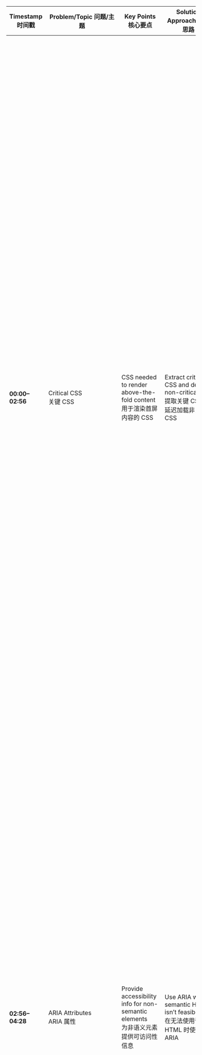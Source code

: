 
| Timestamp 时间戳   | Problem/Topic 问题/主题                                    | Key Points 核心要点                                                                    | Solution Approach 解题思路                                                                                      | Code Example Points 代码示例要点                                                                                                                 | Technical Explanation 技术讲解                                                                                                                                                                                                                                                                                                                                                                                                                                                                                                                                                                                                                                                                                                                                                                                                                                                                                                                                                                                                                                                                                                                                                                                                                                                                                                                                                                                                                                                                                                                                                                                                                                                                                                                                                                                                                                                                                                                                                                                                                                                                                                                                                                                                               |
| --------------- | ------------------------------------------------------ | ---------------------------------------------------------------------------------- | ----------------------------------------------------------------------------------------------------------- | ------------------------------------------------------------------------------------------------------------------------------------------ | ---------------------------------------------------------------------------------------------------------------------------------------------------------------------------------------------------------------------------------------------------------------------------------------------------------------------------------------------------------------------------------------------------------------------------------------------------------------------------------------------------------------------------------------------------------------------------------------------------------------------------------------------------------------------------------------------------------------------------------------------------------------------------------------------------------------------------------------------------------------------------------------------------------------------------------------------------------------------------------------------------------------------------------------------------------------------------------------------------------------------------------------------------------------------------------------------------------------------------------------------------------------------------------------------------------------------------------------------------------------------------------------------------------------------------------------------------------------------------------------------------------------------------------------------------------------------------------------------------------------------------------------------------------------------------------------------------------------------------------------------------------------------------------------------------------------------------------------------------------------------------------------------------------------------------------------------------------------------------------------------------------------------------------------------------------------------------------------------------------------------------------------------------------------------------------------------------------------------------------------- |
| **00:00–02:56** | Critical CSS  <br>关键 CSS                               | CSS needed to render above-the-fold content  <br>用于渲染首屏内容的 CSS                     | Extract critical CSS and defer non-critical CSS  <br>提取关键 CSS 并延迟加载非关键 CSS                                  | Use Webpack plugin with headless browser  <br>使用 Webpack 插件和无头浏览器  <br>CSS coverage tool  <br>CSS 覆盖率工具                                    | **Critical CSS is the name we give to the CSS Styles needed to display the elements that appear above the fold.** So basically, imagine you land on a page and you see certain elements without scrolling. The critical CSS is all the CSS we need in order to make those elements positioned and styled.  <br>**关键 CSS 是指我们为显示首屏（无需滚动即可见）元素所需的 CSS 样式起的名字。** 基本上，想象你打开一个页面，不滚动就能看到的某些元素。关键 CSS 就是为了让这些元素正确定位和样式化所需要的所有 CSS。  <br>  <br>**In order to extract it, you can use certain module bundle plugins.** Like a Webpack plugin. It will basically render the application with a headless browser in the background for a specific width. Then it would use browser mechanisms like the CSS coverage to extract the CSS rules that you need to render at that specific width.  <br>**为了提取它，你可以使用某些模块打包插件。** 例如 Webpack 插件。它基本上会在后台使用无头浏览器来渲染应用程序，并针对特定的屏幕宽度。然后，它会使用像 CSS 覆盖率这样的浏览器机制来提取在该特定宽度下渲染所需的 CSS 规则。  <br>  <br>**Once you extracted critical CSS you can use it to improve performance by deferring all the CSS except the critical CSS.** Because CSS is a render-blocking resource. Browsers try to collect all the CSS and render it before moving on with the HTML. If we have a lot of CSS, that can take a long time. So if we are able to separate and only load the critical CSS first, we can drastically improve the initial rendering performance.  <br>**一旦提取出关键 CSS，你就可以通过延迟加载所有非关键 CSS 来提升性能。** 因为 CSS 是渲染阻塞资源。浏览器会尝试收集所有 CSS 并在继续处理 HTML 之前先渲染它。如果我们有很多 CSS，这会花费很长时间。所以，如果我们能分离并优先只加载关键 CSS，就能大幅提高初始渲染性能。                                                                                                                                                                                                                                                                                                                                                                                                                                                                                                                                                                                                                                                                                                    |
| **02:56–04:28** | ARIA Attributes  <br>ARIA 属性                           | Provide accessibility info for non-semantic elements  <br>为非语义元素提供可访问性信息           | Use ARIA when semantic HTML isn’t feasible  <br>在无法使用语义 HTML 时使用 ARIA                                       | `role`, `aria-label`, etc.  <br>`role`、`aria-label` 等属性                                                                                    | **Most of the times we just want to stick to semantic HTML, that's the easiest and best way to make something accessible.** But there are some edge cases where we just cannot use semantic HTML because of design constraints or because we're building a specific widget.  <br>**大多数时候我们应该坚持使用语义化的 HTML，这是实现可访问性最简单和最好的方法。** 但是在某些边缘情况下，由于设计限制或正在构建特定的小部件，我们无法使用语义化 HTML。  <br>  <br>**In that case, you can use ARIA attributes to specify semantic accessibility roles for non-semantic HTML elements like div or span.** I would definitely use them if you have accessibility constraints and you cannot use semantic HTML.  <br>**在这种情况下，你可以使用 ARIA 属性来为非语义的 HTML 元素（如 div 或 span）指定语义化的可访问性角色。** 如果你有可访问性要求但又不能使用语义化 HTML，我肯定会使用它们。  <br>  <br>**Semantic tags like footer, header, or image are tags that have meaning and the accessibility tools understand them.** ARIA helps bridge the gap when you can't use those.  <br>**诸如 footer、header 或 image 之类的语义化标签是有含义的，辅助技术工具能够理解它们。** 当你无法使用这些标签时，ARIA 有助于弥合差距。                                                                                                                                                                                                                                                                                                                                                                                                                                                                                                                                                                                                                                                                                                                                                                                                                                                                                                                                                                                                                                                                                                                                                                                                               |
| **04:28–06:03** | `defer` & `async` Attributes  <br>`defer` 和 `async` 属性 | Control script loading behavior  <br>控制脚本加载行为                                      | Use `defer` for non-critical scripts, `async` for independent scripts  <br>对非关键脚本使用 `defer`，对独立脚本使用 `async` | `<script defer>`, `<script async>`  <br>`<script defer>`、`<script async>`                                                                  | **We use `defer` and `async` to control when a certain script tag will be loaded and interpreted.**  <br>**我们使用 `defer` 和 `async` 来控制特定脚本标签的加载和执行时机。**  <br>  <br>**`defer` will basically download the script in the background as we render the HTML (so we can parallelize), but it will interpret the script just before the DOMContentLoaded event, when the HTML parsing is finished.** So it executes in order, after the HTML is parsed.  <br>**`defer` 会在我们渲染 HTML 时在后台下载脚本（因此可以并行化），但它会在 HTML 解析完成时，恰好在 DOMContentLoaded 事件之前才执行脚本。** 因此它会按顺序在 HTML 解析后执行。  <br>  <br>**`async` downloads the script and interprets it as soon as possible.** It doesn't really care about when the HTML is rendered; it can finish before or after. It's pretty parallel.  <br>**`async` 会下载脚本并尽快执行它。** 它不太关心 HTML 何时渲染完成；它可能在 HTML 之前或之后完成。它的下载和执行是并行的。  <br>  <br>**As I recall, ES6 modules are deferred by default in most web browsers.**  <br>**据我所知，在大多数浏览器中，ES6 模块默认是 deferred 的。**  <br>  <br>**The main reason to use these attributes is to avoid scripts blocking the critical rendering path and have much better web performance, better initial loading.** We take all our non-critical JavaScript that we don't really need in the initial load and we push it down (defer or async it) so it doesn't block the rendering of the page.  <br>**使用这些属性的主要原因是避免脚本阻塞关键渲染路径，从而获得更好的 Web 性能，更好的初始加载。** 我们将所有在初始加载中并不真正需要的非关键 JavaScript 推迟（使用 defer 或 async），这样它们就不会阻塞页面的渲染。                                                                                                                                                                                                                                                                                                                                                                                                                                                                                                                                                                                                                                                                                                                                                        |
| **06:03–07:18** | Dynamic Import  <br>动态导入                               | Import modules dynamically at runtime  <br>在运行时动态导入模块                              | Use dynamic imports for lazy loading or conditional loading  <br>使用动态导入实现懒加载或条件加载                           | `import('./module')`  <br>`import('./模块')`                                                                                                 | **Dynamic Imports work more like the CommonJS imports, like a function. You can think of it as a function and it will just import or fetch the module over the network.**  <br>**动态导入的工作方式更像 CommonJS 的导入，像一个函数。你可以把它看作一个函数，它会通过网络导入或获取模块。**  <br>  <br>**Whereas normal Imports are static Imports so they get interpreted at build time.** The biggest difference is that with static imports you can apply tree shaking, you can infer TypeScript types, so you have all the advantages of static analysis.  <br>**而普通的导入是静态导入，它们在构建时就被解析。** 最大的区别是，使用静态导入，你可以进行 Tree Shaking，可以推断 TypeScript 类型，因此你拥有静态分析的所有优势。  <br>  <br>**Whereas with Dynamic Imports you do not have all those advantages. But because they are like a function, you can use them in code.** You can for example use them inside if statements or switch statements.  <br>**而对于动态导入，你没有所有这些优势。但是因为它们像函数一样，你可以在代码中使用它们。** 例如，你可以在 if 语句或 switch 语句中使用它们。  <br>  <br>**So they allow you to lazy load components.** You can also load certain modules depending on a user action. So you could, for example, only load Lodash when the user does something. You can add a dynamic import that imports Lodash when the on-click event happens. So you don't need to load Lodash in the initial load which makes that initial load much faster, and it only loads that code on demand.  <br>**因此它们允许你懒加载组件。** 你也可以根据用户操作来加载特定模块。例如，你可以只在用户做某事时才加载 Lodash。你可以在点击事件发生时添加一个动态导入来导入 Lodash。这样你就不需要在初始加载中加载 Lodash，这使得初始加载更快，并且只在需要时加载那段代码。                                                                                                                                                                                                                                                                                                                                                                                                                                                                                                                                                                                                                                                                                                                              |
| **07:18–08:59** | CLS (Cumulative Layout Shift)  <br>累积布局偏移              | Measure of visual stability during page load  <br>页面加载期间视觉稳定性的度量                   | Identify shifting elements and stabilize them  <br>识别移动元素并使其稳定                                              | Set `width`/`height` on images, optimize fonts  <br>为图片设置 `width`/`height`，优化字体  <br>Use `font-display: swap`  <br>使用 `font-display: swap` | **CLS stands for Cumulative Layout Shift. It's one of the Core Web Vitals.** It's basically the layout shift that happens as we load the page.  <br>**CLS 代表累积布局偏移。它是核心 Web 指标之一。** 它基本上是在页面加载过程中发生的布局偏移。  <br>  <br>**Normally what would happen is we render our HTML and then maybe some Styles arrive too late, maybe some fonts or images arrive too late.** And if we haven't optimized our page well, the user will perceive that as a shift. It happens sometimes: you go to a slow page, all of a sudden an image is loaded at the top and it pushes everything to the bottom, and maybe you clicked on something but you end up clicking on something else. That would be the cumulative layout shift.  <br>**通常的情况是，我们渲染了 HTML，然后可能一些样式加载得太晚，或者一些字体或图片加载得太晚。** 如果我们没有很好地优化我们的页面，用户就会感觉到这种偏移。有时会发生这种情况：你访问一个慢速页面，突然一张图片在顶部加载完成，并把所有内容推到底部，也许你点击了某个东西，但最终却点到了别的东西。那就是累积布局偏移。  <br>  <br>**How to fix it? The first thing I would do is probably use some debugging tool to see which element has a lot of CLS.** The new Google Chrome Performance Insights does a very good job at it and they pinpoint exactly the div that's moving.  <br>**如何修复它？我要做的第一件事可能是使用一些调试工具来查看哪个元素的 CLS 很高。** 新的 Google Chrome Performance Insights 在这方面做得非常好，它们能精确定位到正在移动的 div。  <br>  <br>**There can be many different causes: it can be the font, it can be CSS loading slower... so you have different solutions.** For example, if an image is the main cause, I would add some fixed width and height attributes to this image. Then the browser would know ahead of time how big this image will be, so it would render stuff around it and you won't have CLS. If the issue is with fonts, for example, I would try to optimize the font loading, and you can also specify what would be the height of the fonts coming in versus the web browser defaults. So again, depending on the cause you'd have solutions. If it's CSS, implement critical CSS and only load the CSS we need.  <br>**可能有很多不同的原因：可能是字体，可能是 CSS 加载较慢……因此你有不同的解决方案。** 例如，如果图片是主要原因，我会给这张图片添加一些固定的宽度和高度属性。这样浏览器就会提前知道这张图片有多大，因此它会在其周围渲染内容，你就不会遇到 CLS 问题。如果问题是字体，例如，我会尝试优化字体加载，并且你还可以指定即将加载的字体的高度与浏览器默认高度的关系。所以，再次强调，根据原因你有相应的解决方案。如果是 CSS 的问题，实现关键 CSS 并只加载我们需要的 CSS。 |
| **08:59–END**   | Essential vs. Derived State  <br>基本状态与派生状态             | Essential state is independent; derived state is computed  <br>基本状态是独立的；派生状态是计算而来的 | Store only essential state, compute derived values  <br>仅存储基本状态，计算派生值                                       | Derived state: total price, item count  <br>派生状态：总价、商品数量  <br>Essential state: cart items, user input  <br>基本状态：购物车商品、用户输入                 | **As the name says, the derived state is usually state we can calculate based on other state. And essential state is state that changes independently and we cannot really calculate or deduct the value from other state variables.**  <br>**顾名思义，派生状态通常是我们可以根据其他状态计算出来的状态。而基本状态是独立变化的状态，我们无法真正从其他状态变量计算或推导出它的值。**  <br>  <br>**Essential state is either coming from user interactions or data fetching over the network.**  <br>**基本状态要么来自用户交互，要么来自网络数据获取。**  <br>  <br>**Just to give you an example: if you have a checkout page, I would say essential state is the items in the cart. Whereas the derived state is anything we need to compute based on those items, like the total price, the net price, the price with tax, how many items you have in the cart. All that would be the derived state.** It doesn't really change independently and we can derive or compute the value based on the existing essential state.  <br>**给你举个例子：如果你有一个结账页面，我会说基本状态是购物车中的商品。而派生状态是我们需要根据这些商品计算的任何东西，比如总价、净价、含税价、购物车中有多少件商品。所有这些都将是派生状态。** 它并不独立变化，我们可以根据现有的基本状态推导或计算其值。                                                                                                                                                                                                                                                                                                                                                                                                                                                                                                                                                                                                                                                                                                                                                                                                                                                                                                                                                                                                                                                                                                                                                               |